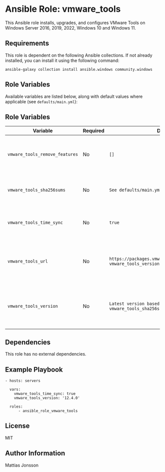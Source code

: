 Ansible Role: vmware_tools
=========

This Ansible role installs, upgrades, and configures VMware Tools on Windows Server 2016, 2019, 2022, Windows 10 and Windows 11.

Requirements
------------

This role is dependent on the following Ansible collections. If not already installed, you can install it using the following command:

```shell
ansible-galaxy collection install ansible.windows community.windows
```

Role Variables
--------------

Available variables are listed below, along with default values where applicable (see `defaults/main.yml`):


Role Variables
--------------


| Variable | Required | Default | Comments |
| -------- | -------- | ------- | -------- |
| `vmware_tools_remove_features` | No | `[]` | 	A list of VMware Tools features to remove during installation. Check VMware Tools documentation for a comprehensive list of removable features. |
| `vmware_tools_sha256sums` | No | `See defaults/main.yml`	 | A list of SHA256 checksums for verifying the integrity of VMware Tools ISO files. Format: version-build: sha256sum. |
| `vmware_tools_time_sync` | No | `true` | Enables or disables time synchronization between the VMware guest and host. Setting to false disables synchronization. |
| `vmware_tools_url` | No | `https://packages.vmware.com/tools/releases/{{ vmware_tools_version }}/windows/` | The URL from which VMware Tools ISO files are downloaded. This URL should follow the same structural format as the official VMware download site to ensure compatibility. |
| `vmware_tools_version` | No | `Latest version based on vmware_tools_sha256sums` | Specifies the version of VMware Tools to install. Ensure vmware_tools_sha256sums includes the checksum for the version you intend to install. |


Dependencies
------------

This role has no external dependencies.

Example Playbook
----------------

```shell
- hosts: servers

  vars:
    vmware_tools_time_sync: true
    vmware_tools_version: '12.4.0'

  roles:
      - ansible_role_vmware_tools
```

License
-------

MIT

Author Information
------------------

Mattias Jonsson
